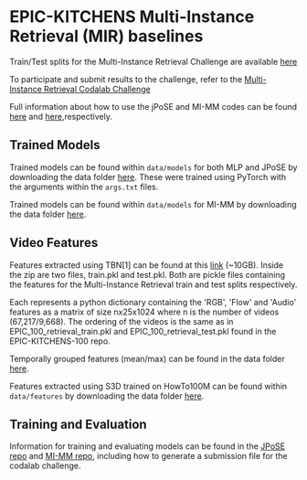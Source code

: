 # EPIC-KITCHENS Multi-Instance Retrieval (MIR) baselines

Train/Test splits for the Multi-Instance Retrieval Challenge are available [here](https://github.com/epic-kitchens/epic-kitchens-100-annotations/tree/master/retrieval_annotations)

To participate and submit results to the challenge, refer to the [Multi-Instance Retrieval Codalab Challenge](https://competitions.codalab.org/competitions/26138)

Full information about how to use the jPoSE and MI-MM codes can be found [here](https://github.com/mwray/Joint-Part-of-Speech-Embeddings) and [here](https://github.com/adrianofragomeni/MI-MM),respectively.

## Trained Models

Trained models can be found within `data/models` for both MLP and JPoSE by downloading the data folder [here](https://www.dropbox.com/s/bs6y50xkl1rbe20/JPoSE_data.zip?dl=0).
These were trained using PyTorch with the arguments within the `args.txt` files.

Trained models can be found within `data/models` for MI-MM by downloading the data folder [here](https://www.dropbox.com/home/MI-MM).

## Video Features

Features extracted using TBN[1] can be found at this [link]() (~10GB). Inside the zip are two files, train.pkl and test.pkl. Both are pickle files containing the features for the Multi-Instance Retrieval train and test splits respectively.

Each represents a python dictionary containing the 'RGB', 'Flow' and 'Audio' features as a matrix of size nx25x1024 where n is the number of videos (67,217/9,668). The ordering of the videos is the same as in EPIC_100_retrieval_train.pkl and EPIC_100_retrieval_test.pkl found in the EPIC-KITCHENS-100 repo.

Temporally grouped features (mean/max) can be found in the data folder [here](https://www.dropbox.com/s/bs6y50xkl1rbe20/JPoSE_data.zip?dl=0).

Features extracted using S3D trained on HowTo100M can be found within `data/features` by downloading the data folder [here](https://www.dropbox.com/home/MI-MM).

## Training and Evaluation

Information for training and evaluating models can be found in the [JPoSE repo](https://github.com/mwray/Joint-Part-of-Speech-Embeddings) and [MI-MM repo](https://github.com/adrianofragomeni/MI-MM), including how to generate a submission file for the codalab challenge.



